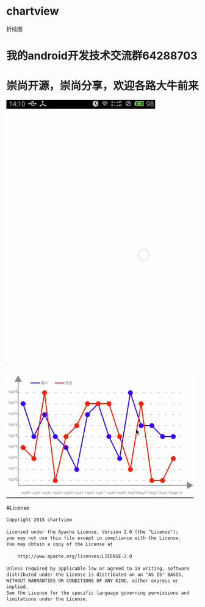 # chartview

折线图



# 我的android开发技术交流群64288703
# 崇尚开源，崇尚分享，欢迎各路大牛前来


![](https://github.com/CrazyTT/ChartView/blob/master/pic/44.gif?raw=true)

![](https://github.com/CrazyTT/ChartView/blob/master/pic/55.gif?raw=true)





#License
```
Copyright 2015 chartview

Licensed under the Apache License, Version 2.0 (the "License");
you may not use this file except in compliance with the License.
You may obtain a copy of the License at

    http://www.apache.org/licenses/LICENSE-2.0

Unless required by applicable law or agreed to in writing, software
distributed under the License is distributed on an "AS IS" BASIS,
WITHOUT WARRANTIES OR CONDITIONS OF ANY KIND, either express or implied.
See the License for the specific language governing permissions and
limitations under the License.
```
